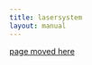 ```yaml
---
title: lasersystem
layout: manual
---
```


[page moved here](https://github.com/nortd/lasersaur/wiki/lasersystem)
